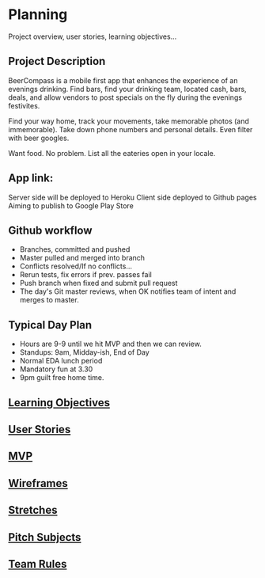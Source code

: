 
Planning  
========
Project overview, user stories, learning objectives... 

Project Description
-------------------
BeerCompass is a mobile first app that enhances the experience of an evenings drinking. Find bars, find your drinking team, located cash, bars, deals, and allow vendors to post specials on the fly during the evenings festivites. 

Find your way home, track your movements, take memorable photos (and immemorable). Take down phone numbers and personal details. Even filter with beer googles.

Want food. No problem. List all the eateries open in your locale. 

App link:
---------
Server side will be deployed to Heroku
Client side deployed to Github pages
Aiming to publish to Google Play Store

Github workflow
---------------
* Branches, committed and pushed
* Master pulled and merged into branch
* Conflicts resolved/If no conflicts...
* Rerun tests, fix errors if prev. passes fail
* Push branch when fixed and submit pull request
* The day's Git master reviews, when OK notifies team of intent and merges to master.


Typical Day Plan
----------------
* Hours are 9-9 until we hit MVP and then we can review.
* Standups: 9am, Midday-ish, End of Day
* Normal EDA lunch period
* Mandatory fun at 3.30
* 9pm guilt free home time.


[Learning Objectives](learningObjectives.md)
---------------------

[User Stories](userStories.md)
------------  
 
[MVP](MVP.md)
-----

[Wireframes](wireframes.md)
------------

[Stretches](stretches.md)
-----------

[Pitch Subjects](pitchSubjects.md)
----------------

[Team Rules](rules.md)
------------
